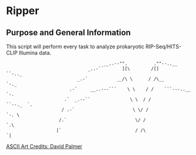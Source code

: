 # Ripper

## Purpose and General Information

This script will perform every task to analyze prokaryotic RIP-Seq/HITS-CLIP Illumina data.

```
                                     __..--"".          .""--..__             
                               _..-``       ][\        /[]       ``-.._       
                           _.-`           __/\ \      / /\__           `-._   
                        .-`     __..---```    \ \    / /    ```---..__     `-.
                      .`  _.--``               \ \  / /               ``--._  `.
                     / .-`                      \ \/ /                      `-. \
                    /.`                          \/ /                          `.\
                   |`                            / /\                            `|

```

[ASCII Art Credits: David Palmer](http://www.ascii-art.de/ascii/s/scythe.txt)


